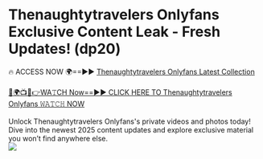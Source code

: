# Thenaughtytravelers Onlyfans Exclusive Content Leak - Fresh Updates! (dp20)

🔥 ACCESS NOW 🌍==►► <a href="https://tinyurl.com/kvy9nzfs" rel="nofollow">Thenaughtytravelers Onlyfans Latest Collection</a>
<br><br>
[🔴🌍📺📱👉WA𝚃CH Now==►► CLICK HERE TO Thenaughtytravelers Onlyfans 𝚆𝙰𝚃𝙲𝙷 NOW](https://tinyurl.com/kvy9nzfs)
<br><br>
Unlock Thenaughtytravelers Onlyfans's private videos and photos today! Dive into the newest 2025 content updates and explore exclusive material you won’t find anywhere else.
<br>
<a href="https://tinyurl.com/kvy9nzfs" rel="nofollow" data-target="animated-image.originalLink"><img src="https://camo.githubusercontent.com/8a4f000d20f83aca3bf7ec5f350d767afa0574a8a352519fd8cfa583a6f93a33/68747470733a2f2f692e696d6775722e636f6d2f644a486b345a712e676966" data-canonical-src="https://i.imgur.com/dJHk4Zq.gif" style="max-width: 100%; display: inline-block;" data-target="animated-image.originalImage"></a>
<br>
